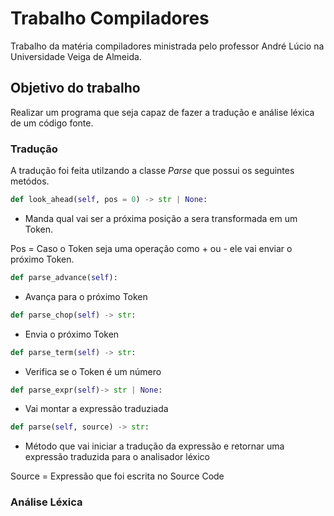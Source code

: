 # Trabalho Compiladores

Trabalho da matéria compiladores ministrada pelo professor André Lúcio na Universidade Veiga de Almeida.

## Objetivo do trabalho

Realizar um programa que seja capaz de fazer a tradução e análise léxica de um código fonte.

### Tradução

A tradução foi feita utilzando a classe *Parse* que possui os seguintes metódos.

 ```python
 def look_ahead(self, pos = 0) -> str | None:
 ``` 

- Manda qual vai ser a próxima posição a sera transformada em um Token.

Pos = Caso o  Token seja uma operação como + ou - ele vai enviar o próximo Token.


 ```python
def parse_advance(self):
 ``` 
- Avança para o próximo Token
 
```python
def parse_chop(self) -> str:
``` 
- Envia o próximo Token

```python
def parse_term(self) -> str:
``` 

- Verifica se o Token é um número

```python
def parse_expr(self)-> str | None:
``` 

- Vai montar a expressão traduziada

```python
def parse(self, source) -> str:
 ``` 

- Método que vai iniciar a tradução da expressão e retornar uma expressão traduzida para o analisador léxico


Source = Expressão que foi escrita no Source Code

### Análise Léxica